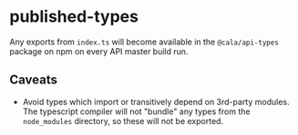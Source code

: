 # published-types

Any exports from `index.ts` will become available in the `@cala/api-types`
package on npm on every API master build run.

## Caveats

- Avoid types which import or transitively depend on 3rd-party modules. The
  typescript compiler will not "bundle" any types from the `node_modules`
  directory, so these will not be exported.
